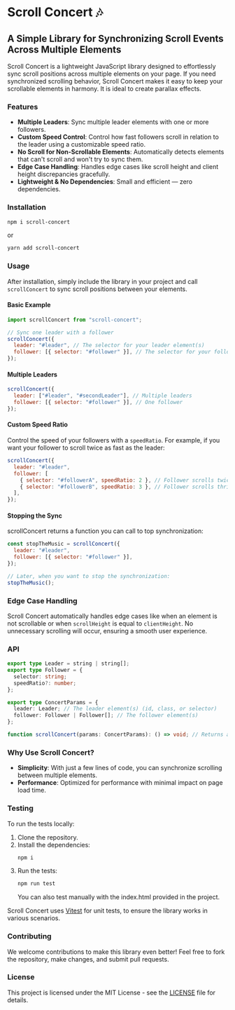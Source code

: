 # Scroll Concert 🎶

## A Simple Library for Synchronizing Scroll Events Across Multiple Elements

Scroll Concert is a lightweight JavaScript library designed to effortlessly sync scroll positions across multiple elements on your page. If you need synchronized scrolling behavior, Scroll Concert makes it easy to keep your scrollable elements in harmony. It is ideal to create parallax effects.

### Features

- **Multiple Leaders**: Sync multiple leader elements with one or more followers.
- **Custom Speed Control**: Control how fast followers scroll in relation to the leader using a customizable speed ratio.
- **No Scroll for Non-Scrollable Elements**: Automatically detects elements that can't scroll and won't try to sync them.
- **Edge Case Handling**: Handles edge cases like scroll height and client height discrepancies gracefully.
- **Lightweight & No Dependencies**: Small and efficient — zero dependencies.

### Installation

```bash
npm i scroll-concert
```

or

```bash
yarn add scroll-concert
```

### Usage

After installation, simply include the library in your project and call `scrollConcert` to sync scroll positions between your elements.

#### Basic Example

```js
import scrollConcert from "scroll-concert";

// Sync one leader with a follower
scrollConcert({
  leader: "#leader", // The selector for your leader element(s)
  follower: [{ selector: "#follower" }], // The selector for your follower(s)
});
```

#### Multiple Leaders

```js
scrollConcert({
  leader: ["#leader", "#secondLeader"], // Multiple leaders
  follower: [{ selector: "#follower" }], // One follower
});
```

#### Custom Speed Ratio

Control the speed of your followers with a `speedRatio`. For example, if you want your follower to scroll twice as fast as the leader:

```js
scrollConcert({
  leader: "#leader",
  follower: [
    { selector: "#followerA", speedRatio: 2 }, // Follower scrolls twice as fast
    { selector: "#followerB", speedRatio: 3 }, // Follower scrolls thrice as fast
  ],
});
```

#### Stopping the Sync

scrollConcert returns a function you can call to top synchronization:

```js
const stopTheMusic = scrollConcert({
  leader: "#leader",
  follower: [{ selector: "#follower" }],
});

// Later, when you want to stop the synchronization:
stopTheMusic();
```

### Edge Case Handling

Scroll Concert automatically handles edge cases like when an element is not scrollable or when `scrollHeight` is equal to `clientHeight`. No unnecessary scrolling will occur, ensuring a smooth user experience.

### API

```ts
export type Leader = string | string[];
export type Follower = {
  selector: string;
  speedRatio?: number;
};

export type ConcertParams = {
  leader: Leader; // The leader element(s) (id, class, or selector)
  follower: Follower | Follower[]; // The follower element(s)
};

function scrollConcert(params: ConcertParams): () => void; // Returns a stop function
```

### Why Use Scroll Concert?

- **Simplicity**: With just a few lines of code, you can synchronize scrolling between multiple elements.
- **Performance**: Optimized for performance with minimal impact on page load time.

### Testing

To run the tests locally:

1. Clone the repository.
2. Install the dependencies:
   ```bash
   npm i
   ```
3. Run the tests:
   ```bash
   npm run test
   ```
   You can also test manually with the index.html provided in the project.

Scroll Concert uses [Vitest](https://vitest.dev/) for unit tests, to ensure the library works in various scenarios.

### Contributing

We welcome contributions to make this library even better! Feel free to fork the repository, make changes, and submit pull requests.

### License

This project is licensed under the MIT License - see the [LICENSE](LICENSE) file for details.
